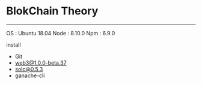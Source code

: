 # BlokChain Theory
<hr>
OS : Ubuntu 18.04
Node : 8.10.0
Npm : 6.9.0

install
- Git
- web3@1.0.0-beta.37
- solc@0.5.3
- ganache-cli
